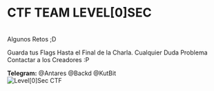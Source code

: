 # CTF TEAM LEVEL[0]SEC
</br>
Algunos Retos ;D

Guarda tus Flags Hasta el Final de la Charla.
Cualquier Duda Problema Contactar a los Creadores :P

**Telegram:**
@Antares
@Backd
@KutBit                                              
![Level[0]Sec CTF](https://cdn.discordapp.com/icons/725486068769620069/1fabf1257fbe7be939b599ff4c9ab18b.webp?size=256)
